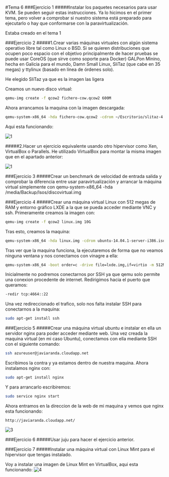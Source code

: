 #Tema 6
###Ejercicio 1
#####Instalar los paquetes necesarios para usar KVM. Se pueden seguir estas instrucciones. Ya lo hicimos en el primer tema, pero volver a comprobar si nuestro sistema está preparado para ejecutarlo o hay que conformarse con la paravirtualización.

Estaba creado en el tema 1

###Ejercicio 2
#####1.Crear varias máquinas virtuales con algún sistema operativo libre tal como Linux o BSD. Si se quieren distribuciones que ocupen poco espacio con el objetivo principalmente de hacer pruebas se puede usar CoreOS (que sirve como soporte para Docker) GALPon Minino, hecha en Galicia para el mundo, Damn Small Linux, SliTaz (que cabe en 35 megas) y ttylinux (basado en línea de órdenes solo).

He elegido SliTaz ya que es la imagen las ligera

Creamos un nuevo disco virtual:
```bash
qemu-img create -f qcow2 fichero-cow.qcow2 600M
```
Ahora arrancamos la maquina con la imagen descargada:
```bash
qemu-system-x86_64 -hda fichero-cow.qcow2 -cdrom ~/Escritorio/slitaz-4.0.iso
```
Aqui esta funcionando:

![1](https://github.com/JavideBaza/GII-2014/blob/master/ejercicios/JavierArandaIzquierdo/Capturas/1Tema6.png)

#####2.Hacer un ejercicio equivalente usando otro hipervisor como Xen, VirtualBox o Parallels.
He utilizado VirtualBox para montar la misma imagen que en el apartado anterior:

![1](https://github.com/JavideBaza/GII-2014/blob/master/ejercicios/JavierArandaIzquierdo/Capturas/2Tema6.png)

###Ejercicio 3
#####Crear un benchmark de velocidad de entrada salida y comprobar la diferencia entre usar paravirtualización y arrancar la máquina virtual simplemente con qemu-system-x86_64 -hda /media/Backup/Isos/discovirtual.img

###Ejercicio 4
#####Crear una máquina virtual Linux con 512 megas de RAM y entorno gráfico LXDE a la que se pueda acceder mediante VNC y ssh.
Primeramente creamos la imagen con:
```bash
qemu-img create -f qcow2 linux.img 10G
```
Tras esto, creamos la maquina:
```bash
qemu-system-x86_64 -hda linux.img -cdrom ubuntu-14.04.1-server-i386.iso -m 512M
```
Tras ver que la maquina funciona, la ejecutaremos de forma que no veamos ninguna ventana y nos conectamos con vinagre a ella:
```bash
qemu-system-x86_64 -boot order=c -drive file=lxde.img,if=virtio -m 512M -name ubuntu14 -vnc :1
```
Inicialmente no podremos conectarnos por SSH ya que qemu solo permite una conexion procedente de internet. Redirigimos hacia el puerto que queramos:
```bash
-redir tcp:4664::22
```
Una vez redireccionado el trafico, solo nos falta instalar SSH para conectarnos a la maquina:
```bash
sudo apt-get install ssh
```
###Ejercicio 5
#####Crear una máquina virtual ubuntu e instalar en ella un servidor nginx para poder acceder mediante web.
Una vez creada la maquina virtual (en mi caso Ubuntu), conectamos con ella mediante SSH con el siguiente comando:
```bash
ssh azureuser@javiaranda.cloudapp.net
```
Escribimos la contra y ya estamos dentro de nuestra maquina. Ahora instalamos nginx con:
```bash
sudo apt-get install nginx
```
Y para arrancarlo escribiremos:
```bash
sudo service nginx start
```
Ahora entramos en la direccion de la web de mi maquina y vemos que nginx esta funcionando:
```
http://javiaranda.cloudapp.net/
```
![3](https://github.com/JavideBaza/GII-2014/blob/master/ejercicios/JavierArandaIzquierdo/Capturas/3Tema6.png)

###Ejercicio 6
#####Usar juju para hacer el ejercicio anterior.

###Ejercicio 7
#####Instalar una máquina virtual con Linux Mint para el hipervisor que tengas instalado.

Voy a instalar una imagen de Linux Mint en VirtualBox, aqui esta funcionando:
![4](https://github.com/JavideBaza/GII-2014/blob/master/ejercicios/JavierArandaIzquierdo/Capturas/4Tema6.png)

